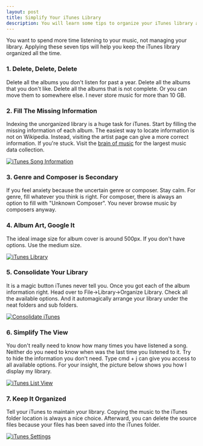 ```yaml
---
layout: post
title: Simplify Your iTunes Library
description: You will learn some tips to organize your iTunes library and speed up your iTunes.
---
```

You want to spend more time listening to your music, not managing your library. Applying these seven tips will help you keep the iTunes library organized all the time.

### 1. Delete, Delete, Delete
Delete all the albums you don't listen for past a year. Delete all the albums that you don't like. Delete all the albums that is not complete. Or you can move them to somewhere else. I never store music for more than 10 GB.

### 2. Fill The Missing Information
Indexing the unorganized library is a huge task for iTunes. Start by filling the missing information of each album. The easiest way to locate information is not on Wikipedia. Instead, visiting the artist page can give a more correct information. If you're stuck. Visit the [brain of music][2] for the largest music data collection.

[2]: http://musicbrainz.org "Welcome to MusicBrainz! - MusicBrainz"

[ ![iTunes Song Information][img1] ](http://images.sayzlim.net/2010/12/itunes_song.jpg "iTunes Song Information")

[img1]: http://images.sayzlim.net/2010/12/itunes_song.jpg "iTunes Song Information"

### 3. Genre and Composer is Secondary
If you feel anxiety because the uncertain genre or composer. Stay calm. For genre, fill whatever you think is right. For composer, there is always an option to fill with "Unknown Composer". You never browse music by composers anyway.

### 4. Album Art, Google It
The ideal image size for album cover is around 500px. If you don't have options. Use the medium size.

[ ![iTunes Library][img2] ](http://images.sayzlim.net/2010/12/itunes_library.jpg "iTunes Library")

[img2]: http://images.sayzlim.net/2010/12/itunes_library.jpg "iTunes Library"

### 5. Consolidate Your Library
It is a magic button iTunes never tell you. Once you got each of the album information right. Head over to File->Library->Organize Library. Check all the available options. And it automagically arrange your library under the neat folders and sub folders.

[ ![Consolidate iTunes][img3] ](http://images.sayzlim.net/2010/12/itunes_consolidate.jpg "Consolidate iTunes")

[img3]: http://images.sayzlim.net/2010/12/itunes_consolidate.jpg "Consolidate iTunes"

### 6. Simplify The View
You don't really need to know how many times you have listened a song. Neither do you need to know when was the last time you listened to it. Try to hide the information you don't need. Type cmd + j can give you access to all available options. For your insight, the picture below shows you how I display my library.

[ ![iTunes List View][img6] ](http://images.sayzlim.net/2010/12/itunes_list.jpg "iTunes List View")

[img6]: http://images.sayzlim.net/2010/12/itunes_list.jpg "iTunes List View"

### 7. Keep It Organized
Tell your iTunes to maintain your library. Copying the music to the iTunes folder location is always a nice choice. Afterward, you can delete the source files because your files has been saved into the iTunes folder.

[ ![iTunes Settings][img7] ](http://images.sayzlim.net/2010/12/itunes_setting.jpg "iTunes Settings")

[img7]: http://images.sayzlim.net/2010/12/itunes_setting.jpg "iTunes Settings"